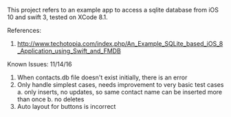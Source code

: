 This project refers to an example app to access a sqlite database from iOS 10 and swift 3, tested on XCode 8.1.

References:
1. http://www.techotopia.com/index.php/An_Example_SQLite_based_iOS_8_Application_using_Swift_and_FMDB

Known Issues:
11/14/16
1. When contacts.db file doesn't exist initially, there is an error
2. Only handle simplest cases, needs improvement to very basic test cases
   a. only inserts, no updates, so same contact name can be inserted more than once
   b. no deletes
3. Auto layout for buttons is incorrect
